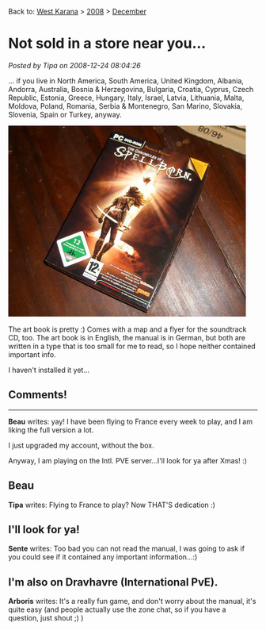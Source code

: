 Back to: [West Karana](/posts/westkarana.md) > [2008](/posts/2008/westkarana.md) > [December](./westkarana.md)
# Not sold in a store near you...

*Posted by Tipa on 2008-12-24 08:04:26*

... if you live in North America, South America, United Kingdom, Albania, Andorra, Australia, Bosnia & Herzegovina, Bulgaria, Croatia, Cyprus, Czech Republic, Estonia, Greece, Hungary, Italy, Israel, Latvia, Lithuania, Malta, Moldova, Poland, Romania, Serbia & Montenegro, San Marino, Slovakia, Slovenia, Spain or Turkey, anyway.

![](../../../uploads/2008/12/stp61643.jpg "stp61643")

The art book is pretty :) Comes with a map and a flyer for the soundtrack CD, too. The art book is in English, the manual is in German, but both are written in a type that is too small for me to read, so I hope neither contained important info.

I haven't installed it yet...

## Comments!
---
**Beau** writes: yay! I have been flying to France every week to play, and I am liking the full version a lot.
 
 I just upgraded my account, without the box.
 
 Anyway, I am playing on the Intl. PVE server...I'll look for ya after Xmas! :)

 Beau
---
**Tipa** writes: Flying to France to play? Now THAT'S dedication :)

I'll look for ya!
---
**Sente** writes: Too bad you can not read the manual, I was going to ask if you could see if it contained any important information...:)

I'm also on Dravhavre (International PvE).
---
**Arboris** writes: It's a really fun game, and don't worry about the manual, it's quite easy (and people actually use the zone chat, so if you have a question, just shout ;) )
